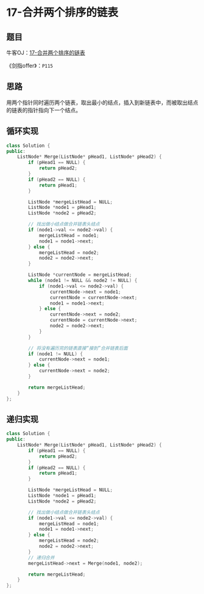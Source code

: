 # 17-合并两个排序的链表

## 题目

牛客OJ：[17-合并两个排序的链表](https://www.nowcoder.com/practice/d8b6b4358f774294a89de2a6ac4d9337?tpId=13&tqId=11169&tPage=1&rp=1&ru=%2Fta%2Fcoding-interviews&qru=%2Fta%2Fcoding-interviews%2Fquestion-ranking)

《剑指offer》：`P115`

## 思路

用两个指针同时遍历两个链表，取出最小的结点，插入到新链表中，而被取出结点的链表的指针指向下一个结点。

## 循环实现

```c++
class Solution {
public:
    ListNode* Merge(ListNode* pHead1, ListNode* pHead2) {
        if (pHead1 == NULL) {
            return pHead2;
        } 
        if (pHead2 == NULL) {
            return pHead1;
        }

        ListNode *mergeListHead = NULL;
        ListNode *node1 = pHead1;
        ListNode *node2 = pHead2;

        // 找出做小结点做合并链表头结点
        if (node1->val <= node2->val) {
            mergeListHead = node1;
            node1 = node1->next;
        } else {
            mergeListHead = node2;
            node2 = node2->next;
        }

        ListNode *currentNode = mergeListHead;
        while (node1 != NULL && node2 != NULL) {
            if (node1->val <= node2->val) {
                currentNode->next = node1;
                currentNode = currentNode->next;
                node1 = node1->next;
            } else {
                currentNode->next = node2;
                currentNode = currentNode->next;
                node2 = node2->next;
            }
        }

        // 将没有遍历完的链表直接“接到”合并链表后面
        if (node1 != NULL) {
            currentNode->next = node1;
        } else {
            currentNode->next = node2;
        }

        return mergeListHead;
    }
};
```

## 递归实现

```c++
class Solution {
public:
    ListNode* Merge(ListNode* pHead1, ListNode* pHead2) {
        if (pHead1 == NULL) {
            return pHead2;
        } 
        if (pHead2 == NULL) {
            return pHead1;
        }

        ListNode *mergeListHead = NULL;
        ListNode *node1 = pHead1;
        ListNode *node2 = pHead2;

        // 找出做小结点做合并链表头结点
        if (node1->val <= node2->val) {
            mergeListHead = node1;
            node1 = node1->next;
        } else {
            mergeListHead = node2;
            node2 = node2->next;
        }
        // 递归合并
        mergeListHead->next = Merge(node1, node2);

        return mergeListHead;
    }
};
```

